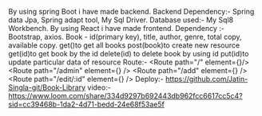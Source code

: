 By using spring Boot i have made backend. Backend Dependency:- Spring data Jpa, Spring adapt tool, My Sql Driver.
Database used:- My Sql8 Workbench.
By using React i have made frontend. 
Dependency :- Bootstrap, axios.
Book - id(primary key), title, author, genre, total copy, available copy.
get()to get all books
post(book)to create new resource
get(id)to get book by the id
delete(id) to delete book by using id
put(id)to update particular data of resource
Route:- <Route path="/" element={<BookCatalog/>}/>
          <Route path="/admin" element={<AdminList />} />
          <Route path="/add" element={<AddAdmin />} />
          <Route path="/edit/:id" element={<EditAdmin />} />
Deploy:-          https://github.com/Jatin-Singla-git/Book-Library
video:-   https://www.loom.com/share/334d9297b692443db962fcc6617cc5c4?sid=cc39468b-1da2-4d71-bedd-24e68f53ae5f
